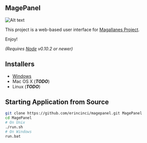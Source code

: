 ## MagePanel ##
![Alt text](http://s27.postimg.org/k2ek5zrjn/magepanel.png)

This project is a web-based user interface for [Magallanes Project](http://magephp.com/).

Enjoy!

*(Requires [Node](http://nodejs.org/) v0.10.2 or newer)*

## Installers ##

- [Windows](https://github.com/erincinci/magepanel/releases/download/v1.0/MagePanelSetup-v1.0.exe)
- Mac OS X (***TODO***)
- Linux (***TODO***)

## Starting Application from Source ##

```bash
git clone https://github.com/erincinci/magepanel.git MagePanel
cd MagePanel
# On Unix
./run.sh
# On Windows
run.bat
```
